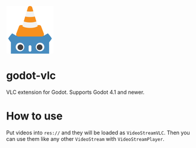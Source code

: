 <img src="icon.svg" alt="icon" width="128"/>

# godot-vlc
VLC extension for Godot. Supports Godot 4.1 and newer.

# How to use
Put videos into `res://` and they will be loaded as `VideoStreamVLC`. Then you can use them like any other `VideoStream` with `VideoStreamPlayer`.
